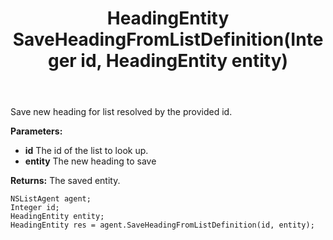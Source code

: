 ﻿---
uid: crmscript_ref_NSListAgent_SaveHeadingFromListDefinition
title: HeadingEntity SaveHeadingFromListDefinition(Integer id, HeadingEntity entity)
intellisense: NSListAgent.SaveHeadingFromListDefinition
keywords: NSListAgent, SaveHeadingFromListDefinition
so.topic: reference
---

Save new heading for list resolved by the provided id.

**Parameters:**
 - **id** The id of the list to look up.
 - **entity** The new heading to save

**Returns:** The saved entity.

```crmscript
NSListAgent agent;
Integer id;
HeadingEntity entity;
HeadingEntity res = agent.SaveHeadingFromListDefinition(id, entity);
```

